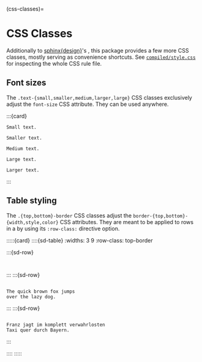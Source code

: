 (css-classes)=

# CSS Classes

Additionally to [sphinx{design}](inv:sd#index)'s [](inv:sd#css_classes),
this package provides a few more CSS classes, mostly serving as convenience
shortcuts.
See [`compiled/style.css`] for inspecting the whole CSS rule file.


## Font sizes

The `.text-{small,smaller,medium,larger,large}` CSS classes exclusively adjust the
`font-size` CSS attribute. They can be used anywhere.

:::{card}
```{div} text-small
Small text.
```
```{div} text-smaller
Smaller text.
```
```{div} text-medium
Medium text.
```
```{div} text-large
Large text.
```
```{div} text-larger
Larger text.
```
:::


## Table styling

The `.{top,bottom}-border` CSS classes adjust the `border-{top,bottom}-{width,style,color}`
CSS attributes. They are meant to be applied to rows in a [](gridtable-directive) by using
its `:row-class:` directive option.

:::::{card}
::::{sd-table}
:widths: 3 9
:row-class: top-border

:::{sd-row}
```{sd-item} **What**
```
```{sd-item} **Description**
```
:::
:::{sd-row}
```{sd-item} Fox
```
```{sd-item}
The quick brown fox jumps
over the lazy dog.
```
:::
:::{sd-row}
```{sd-item} Franz
```
```{sd-item}
Franz jagt im komplett verwahrlosten
Taxi quer durch Bayern.
```
:::

::::
:::::

[`compiled/style.css`]: https://github.com/panodata/sphinx-design-elements/blob/main/sphinx_design_elements/compiled/style.css
